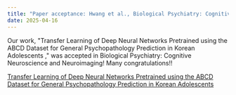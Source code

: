 ```yaml
---
title: "Paper acceptance: Hwang et al., Biological Psychiatry: Cognitive Neuroscience and Neuroimaging, 2025"
date: 2025-04-16
---
```


Our work, "Transfer Learning of Deep Neural Networks Pretrained using the ABCD Dataset for General Psychopathology Prediction in Korean Adolescents
," was accepted in Biological Psychiatry: Cognitive Neuroscience and Neuroimaging! Many congratulations!!

[Transfer Learning of Deep Neural Networks Pretrained using the ABCD Dataset for General Psychopathology Prediction in Korean Adolescents](/publications/articles/2025_04_16_hwang_etal_bpcnni/)

